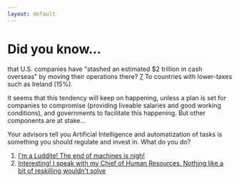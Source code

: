 ```yaml
---
layout: default
---
```


# Did you know...  

that U.S. companies have "stashed an estimated $2 trillion in cash overseas" by moving their operations there? [7](https://sararodrig.github.io/workforce-future/references) To countries with lower-taxes such as Ireland (15%). 

It seems that this tendency will keep on happening, unless a plan is set for companies to compromise (providing liveable salaries and good working conditions), and governments to facilitate this happening. But other components are at stake... 

Your advisors tell you Artificial Intelligence and automatization of tasks is something you should regulate and invest in. What do you do?


1. [I'm a Luddite! The end of machines is nigh!](./scenario-23)
2. [Interesting! I speak with my Chief of Human Resources. Nothing like a bit of reskilling wouldn't solve](./scenario-24)